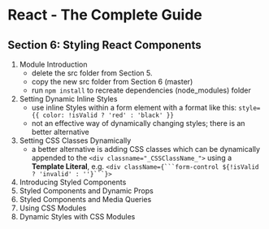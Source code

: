 # React - The Complete Guide

## Section 6: Styling React Components

1. Module Introduction
   - delete the src folder from Section 5.
   - copy the new src folder from Section 6 (master)
   - run `npm install` to recreate dependencies (node_modules) folder
2. Setting Dynamic Inline Styles
   - use inline Styles within a form element with a format like this: `style={{ color: !isValid ? 'red' : 'black' }}`
   - not an effective way of dynamically changing styles; there is an better alternative
3. Setting CSS Classes Dynamically
   - a better alternative is adding CSS classes which can be dynamically appended to the `<div classname="_CSSClassName_">` using a **Template Literal**, e.g. ` <div className={```form-control ${!isValid ? 'invalid' : ''}```}> `
4. Introducing Styled Components
5. Styled Components and Dynamic Props
6. Styled Components and Media Queries
7. Using CSS Modules
8. Dynamic Styles with CSS Modules
